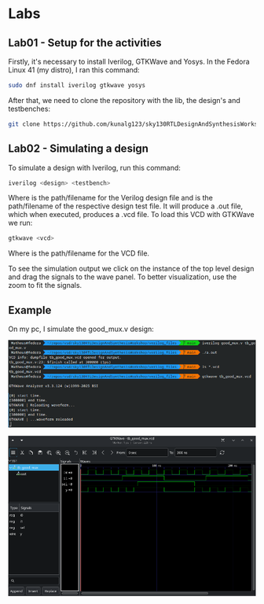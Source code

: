 # Labs

## Lab01 - Setup for the activities

Firstly, it's necessary to install Iverilog, GTKWave and Yosys. In the Fedora Linux 41 (my distro), I ran this command:

```zsh
sudo dnf install iverilog gtkwave yosys
```

After that, we need to clone the repository with the lib, the design's and testbenches:

```zsh
git clone https://github.com/kunalg123/sky130RTLDesignAndSynthesisWorkshop
```

## Lab02 - Simulating a design

To simulate a design with Iverilog, run this command:

```zsh
iverilog <design> <testbench>
```

Where  <design> is the path/filename for the Verilog design file and <testbench> is the path/filename of the respective design test file.
It will produce a .out file, which when executed, produces a .vcd file. To load this VCD with GTKWave we run:

```zsh
gtkwave <vcd>
```

Where <vcd> is the path/filename for the VCD file.

To see the simulation output we click on the instance of the top level design and drag the signals to the wave panel. To better visualization, use the zoom to fit the signals.

## Example

On my pc, I simulate the good_mux.v design:

![alt text](../../Prints/Day01/Day1-Lab02-Print01.png)

![alt text](../../Prints/Day01/Day01-Lab02-Print02.png)